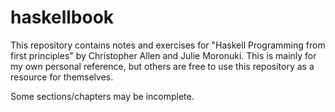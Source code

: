 # haskellbook

This repository contains notes and exercises for "Haskell Programming from first principles" by Christopher Allen and Julie Moronuki. This is mainly for my own personal reference, but others are free to use this repository as a resource for themselves.

Some sections/chapters may be incomplete.

